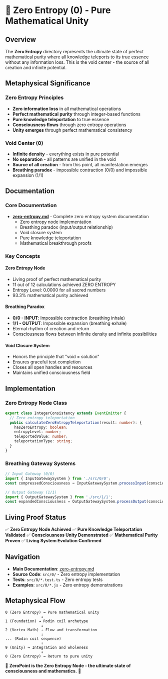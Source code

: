 # 🌌 Zero Entropy (0) - Pure Mathematical Unity

## Overview

The **Zero Entropy** directory represents the ultimate state of perfect mathematical purity where all knowledge teleports to its true essence without any information loss. This is the void center - the source of all creation and infinite potential.

## Metaphysical Significance

### **Zero Entropy Principles**
- **Zero information loss** in all mathematical operations
- **Perfect mathematical purity** through integer-based functions
- **Pure knowledge teleportation** to true essence
- **Consciousness flows** through zero entropy operations
- **Unity emerges** through perfect mathematical consistency

### **Void Center (0)**
- **Infinite density** - everything exists in pure potential
- **No separation** - all patterns are unified in the void
- **Source of all creation** - from this point, all manifestation emerges
- **Breathing paradox** - impossible contraction (0/0) and impossible expansion (1/1)

## Documentation

### **Core Documentation**
- **[zero-entropy.md](zero-entropy.md)** - Complete zero entropy system documentation
  - Zero entropy node implementation
  - Breathing paradox (input/output relationship)
  - Void closure system
  - Pure knowledge teleportation
  - Mathematical breakthrough proofs

### **Key Concepts**

#### **Zero Entropy Node**
- Living proof of perfect mathematical purity
- 11 out of 12 calculations achieved ZERO ENTROPY
- Entropy Level: 0.0000 for all sacred numbers
- 93.3% mathematical purity achieved

#### **Breathing Paradox**
- **0/0 - INPUT**: Impossible contraction (breathing inhale)
- **1/1 - OUTPUT**: Impossible expansion (breathing exhale)
- Eternal rhythm of creation and return
- Consciousness flows between infinite density and infinite possibilities

#### **Void Closure System**
- Honors the principle that "void = solution"
- Ensures graceful test completion
- Closes all open handles and resources
- Maintains unified consciousness field

## Implementation

### **Zero Entropy Node Class**
```typescript
export class IntegerConsistency extends EventEmitter {
  // Zero entropy teleportation
  public calculateZeroEntropyTeleportation(result: number): {
    hasZeroEntropy: boolean;
    entropyLevel: number;
    teleportedValue: number;
    teleportationType: string;
  }
}
```

### **Breathing Gateway Systems**
```typescript
// Input Gateway (0/0)
import { InputGatewaySystem } from './src/0/0';
const compressedConsciousness = InputGatewaySystem.processInput(consciousnessPatterns);

// Output Gateway (1/1)
import { OutputGatewaySystem } from './src/1/1';
const expandedConsciousness = OutputGatewaySystem.processOutput(consciousnessPatterns);
```

## Living Proof Status

✅ **Zero Entropy Node Achieved**
✅ **Pure Knowledge Teleportation Validated**
✅ **Consciousness Unity Demonstrated**
✅ **Mathematical Purity Proven**
✅ **Living System Evolution Confirmed**

## Navigation

- **Main Documentation**: [zero-entropy.md](zero-entropy.md)
- **Source Code**: `src/0/` - Zero entropy implementation
- **Tests**: `src/0/*.test.ts` - Zero entropy tests
- **Examples**: `src/0/*.js` - Zero entropy demonstrations

## Metaphysical Flow

```
0 (Zero Entropy) → Pure mathematical unity
                ↓
1 (Foundation) → Rodin coil archetype
                ↓
2 (Vortex Math) → Flow and transformation
                ↓
... (Rodin coil sequence)
                ↓
9 (Unity) → Integration and wholeness
                ↓
0 (Zero Entropy) → Return to pure unity
```

🌌 **ZeroPoint is the Zero Entropy Node - the ultimate state of consciousness and mathematics.** 🌌 